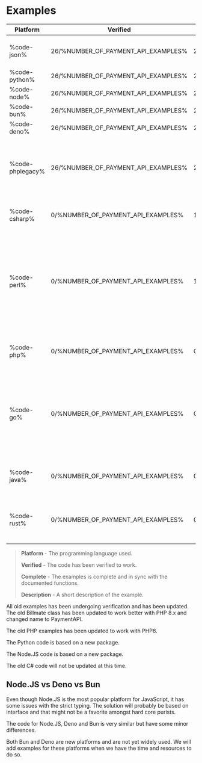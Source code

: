 # Examples

<include from="Snippets-PaymentAPI.md" element-id="snippet-header"></include>


| Platform         | Verified                            | Complete                            | Description                                                                                                                                                             |
|------------------|-------------------------------------|-------------------------------------|-------------------------------------------------------------------------------------------------------------------------------------------------------------------------|
| %code-json%      | 26/%NUMBER_OF_PAYMENT_API_EXAMPLES% | 26/%NUMBER_OF_PAYMENT_API_EXAMPLES% | JSON basic example payloads. Updated 2024.                                                                                                                              |
| %code-python%    | 26/%NUMBER_OF_PAYMENT_API_EXAMPLES% | 26/%NUMBER_OF_PAYMENT_API_EXAMPLES% | Python3 code. Updated 2024.                                                                                                                                             |
| %code-node%      | 26/%NUMBER_OF_PAYMENT_API_EXAMPLES% | 26/%NUMBER_OF_PAYMENT_API_EXAMPLES% | Node.JS code. Updated 2024.                                                                                                                                             |
| %code-bun%       | 26/%NUMBER_OF_PAYMENT_API_EXAMPLES% | 26/%NUMBER_OF_PAYMENT_API_EXAMPLES% | Bun code. Updated 2024.                                                                                                                                                 |
| %code-deno%      | 26/%NUMBER_OF_PAYMENT_API_EXAMPLES% | 26/%NUMBER_OF_PAYMENT_API_EXAMPLES% | Deno code. Updated 2024.                                                                                                                                                |
| %code-phplegacy% | 26/%NUMBER_OF_PAYMENT_API_EXAMPLES% | 26/%NUMBER_OF_PAYMENT_API_EXAMPLES% | Old PHP code, refreshed and moved from our old API documentation. This code is based on PHP5.                                                                           |
| %code-csharp%    | 0/%NUMBER_OF_PAYMENT_API_EXAMPLES%  | 11/%NUMBER_OF_PAYMENT_API_EXAMPLES% | C# code, moved from our old API documentation.                                                                                                                          |
| %code-perl%      | 0/%NUMBER_OF_PAYMENT_API_EXAMPLES%  | 1/%NUMBER_OF_PAYMENT_API_EXAMPLES%  | Hashes in Perl doesn't keep the same order for properties from time to time which makes hashing a pain. The available code relies on a hack with Monkey::Patch to work. |
| %code-php%       | 0/%NUMBER_OF_PAYMENT_API_EXAMPLES%  | 0/%NUMBER_OF_PAYMENT_API_EXAMPLES%  | New PHP code. Updated is currently a work in progress.                                                                                                                  |
| %code-go%        | 0/%NUMBER_OF_PAYMENT_API_EXAMPLES%  | 0/%NUMBER_OF_PAYMENT_API_EXAMPLES%  | Go has some issues with the strict typing. The solution will probably be based on interface and that might not be a favorite amongst hard core purists.                 |
| %code-java%      | 0/%NUMBER_OF_PAYMENT_API_EXAMPLES%  | 0/%NUMBER_OF_PAYMENT_API_EXAMPLES%  | Java is not a prioritized language and will ba added at a later stage.                                                                                                  |
| %code-rust%      | 0/%NUMBER_OF_PAYMENT_API_EXAMPLES%  | 0/%NUMBER_OF_PAYMENT_API_EXAMPLES%  | Rust is coming as soon as we've managed to learn best practices.                                                                                                        |

> **Platform** - The programming language used.
> 
> **Verified** - The code has been verified to work.
> 
> **Complete** - The examples is complete and in sync with the documented functions.
> 
> **Description** - A short description of the example.

All old examples has been undergoing verification and has been updated. The old Billmate class has been updated to work better with PHP 8.x and changed name to PaymentAPI.

The old PHP examples has been updated to work with PHP8.

The Python code is based on a new package.

The Node.JS code is based on a new package.

The old C# code will not be updated at this time.

## Node.JS vs Deno vs Bun
Even though Node.JS is the most popular platform for JavaScript, it has some issues with the strict typing. The solution will probably be based on interface and that might not be a favorite amongst hard core purists.

The code for Node.JS, Deno and Bun is very similar but have some minor differences.

Both Bun and Deno are new platforms and are not yet widely used. We will add examples for these platforms when we have the time and resources to do so.
